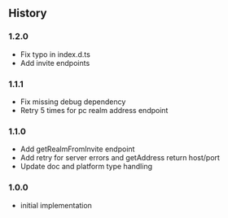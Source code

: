 ## History

### 1.2.0
* Fix typo in index.d.ts
* Add invite endpoints

### 1.1.1
* Fix missing debug dependency
* Retry 5 times for pc realm address endpoint

### 1.1.0

* Add getRealmFromInvite endpoint
* Add retry for server errors and getAddress return host/port
* Update doc and platform type handling

### 1.0.0

* initial implementation
